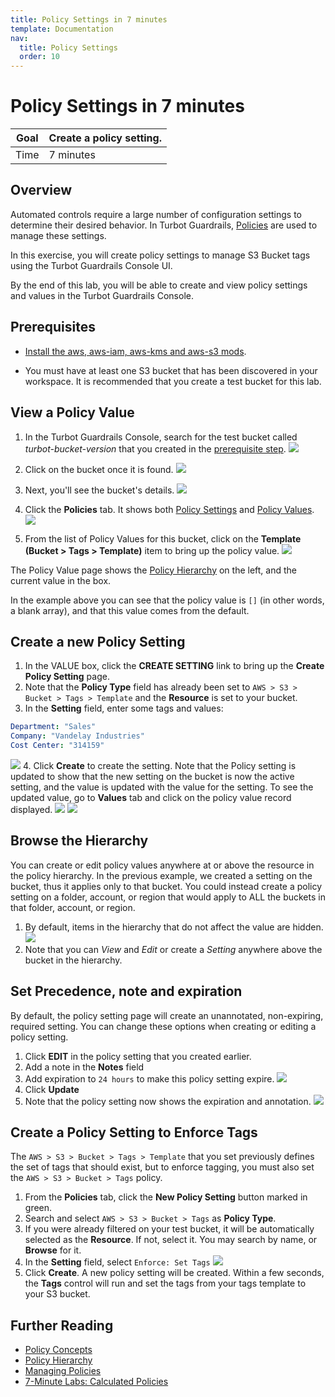 ```yaml
---
title: Policy Settings in 7 minutes
template: Documentation
nav:
  title: Policy Settings
  order: 10
---
```


# Policy Settings in 7 minutes

| Goal | Create a policy setting. |
| ---- | ------------------------ |
| Time | 7 minutes                |

## Overview

Automated controls require a large number of configuration settings to determine
their desired behavior. In Turbot Guardrails, [Policies](concepts/policies) are used to
manage these settings.

In this exercise, you will create policy settings to manage S3 Bucket tags using
the Turbot Guardrails Console UI.

By the end of this lab, you will be able to create and view policy settings and
values in the Turbot Guardrails Console.

## Prerequisites

- [Install the aws, aws-iam, aws-kms and aws-s3 mods](mods/install).

- You must have at least one S3 bucket that has been discovered in your
  workspace. It is recommended that you create a test bucket for this lab.

## View a Policy Value

1. In the Turbot Guardrails Console, search for the test bucket called _turbot-bucket-version_ that you created in the [prerequisite step](set-policy#prerequisites).
   ![](/images/docs/guardrails/search-bucket-step1.png)

2. Click on the bucket once it is found.
   ![](/images/docs/guardrails/search-bucket-step2.png)

3. Next, you'll see the bucket's details.
   ![](/images/docs/guardrails/search-bucket-step3.png)

4. Click the **Policies** tab. It shows both
   [Policy Settings](concepts/policies/values-settings#policy-settings) and
   [Policy Values](concepts/policies/values-settings#policy-values).
   ![](/images/docs/guardrails/settings-values.png)

5. From the list of Policy Values for this bucket, click on the **Template
   (Bucket > Tags > Template)** item to bring up the policy value.
   ![](/images/docs/guardrails/default-policy-value.png)

The Policy Value page shows the [Policy Hierarchy](concepts/policies/hierarchy)
on the left, and the current value in the box.

In the example above you can see that the policy value is `[]` (in other words,
a blank array), and that this value comes from the default.

## Create a new Policy Setting

1. In the VALUE box, click the **CREATE SETTING** link to bring up the **Create
   Policy Setting** page.
2. Note that the **Policy Type** field has already been set to
   `AWS > S3 > Bucket > Tags > Template` and the **Resource** is set to your
   bucket.
3. In the **Setting** field, enter some tags and values:

```yaml
Department: "Sales"
Company: "Vandelay Industries"
Cost Center: "314159"
```

![](/images/docs/guardrails/tags-template.png) 4. Click **Create** to create the
setting. Note that the Policy setting is updated to show that the new setting on
the bucket is now the active setting, and the value is updated with the value
for the setting. To see the updated value, go to **Values** tab and click on the
policy value record displayed. ![](/images/docs/guardrails/values-record.png)
![](/images/docs/guardrails/values-detail.png)

## Browse the Hierarchy

You can create or edit policy values anywhere at or above the resource in the
policy hierarchy. In the previous example, we created a setting on the bucket,
thus it applies only to that bucket. You could instead create a policy setting
on a folder, account, or region that would apply to ALL the buckets in that
folder, account, or region.

1. By default, items in the hierarchy that do not affect the value are hidden.
   ![](/images/docs/guardrails/policy-hierarchy.png)
2. Note that you can _View_ and _Edit_ or create a _Setting_ anywhere above the
   bucket in the hierarchy.

## Set Precedence, note and expiration

By default, the policy setting page will create an unannotated, non-expiring,
required setting. You can change these options when creating or editing a policy
setting.

1. Click **EDIT** in the policy setting that you created earlier.
2. Add a note in the **Notes** field
3. Add expiration to `24 hours` to make this policy setting expire.
   ![](/images/docs/guardrails/policy-note-expiration.png)
4. Click **Update**
5. Note that the policy setting now shows the expiration and annotation.
   ![](/images/docs/guardrails/detail-note-expire.png)

## Create a Policy Setting to Enforce Tags

The `AWS > S3 > Bucket > Tags > Template` that you set previously defines the
set of tags that should exist, but to enforce tagging, you must also set the
`AWS > S3 > Bucket > Tags` policy.

1. From the **Policies** tab, click the **New Policy Setting** button marked in
   green.
2. Search and select `AWS > S3 > Bucket > Tags` as **Policy Type**.
3. If you were already filtered on your test bucket, it will be automatically
   selected as the **Resource**. If not, select it. You may search by name, or
   **Browse** for it.
4. In the **Setting** field, select `Enforce: Set Tags`
   ![](/images/docs/guardrails/enforce-tag.png)
5. Click **Create**. A new policy setting will be created. Within a few seconds,
   the **Tags** control will run and set the tags from your tags template to
   your S3 bucket.

## Further Reading

- [Policy Concepts](concepts/policies)
- [Policy Hierarchy](concepts/policies/hierarchy)
- [Managing Policies](guides/managing-policies)
- [7-Minute Labs: Calculated Policies](7-minute-labs/calc-policy)
